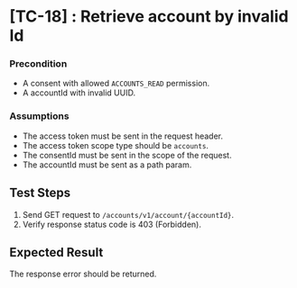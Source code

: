 # [TC-18] : Retrieve account by invalid Id

### Precondition

* A consent with allowed `ACCOUNTS_READ` permission.
* A accountId with invalid UUID.

### Assumptions

* The access token must be sent in the request header.
* The access token scope type should be `accounts`.
* The consentId must be sent in the scope of the request.
* The accountId must be sent as a path param.

## Test Steps

1. Send GET request to `/accounts/v1/account/{accountId}`.
2. Verify response status code is 403 (Forbidden).

## Expected Result

The response error should be returned.